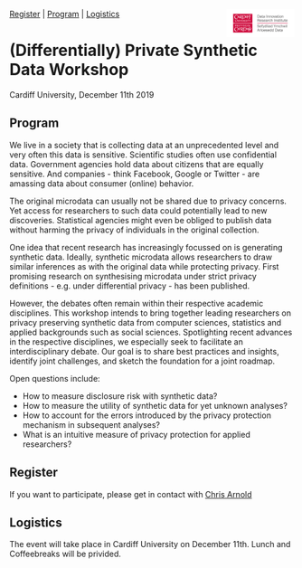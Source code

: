 <a href="#contact">Register</a> | <a href="#program">Program</a> | <a href="#logistics">Logistics</a>
<img src="DIRI_LOGO.jpg" alt="DIRI" height="50" align="right"> 
# (Differentially) Private Synthetic Data Workshop 
Cardiff University, December 11th 2019


## Program
We live in a society that is collecting data at an unprecedented level and very often this data is sensitive. Scientific studies often use confidential data. Government agencies hold data about citizens that are equally sensitive. And companies - think Facebook, Google or Twitter - are amassing data about consumer (online) behavior.

The original microdata can usually not be shared due to privacy concerns. Yet access for researchers to such data could potentially lead to new discoveries.  Statistical agencies might even be obliged to publish data without harming the privacy of individuals in the original collection.

One idea that recent research has increasingly focussed on is generating synthetic data. Ideally, synthetic microdata allows researchers to draw similar inferences as with the original data while protecting privacy. First promising research on synthesising microdata under strict privacy definitions - e.g. under differential privacy - has been published.

However, the debates often remain within their respective academic disciplines. This workshop intends to bring together leading researchers on privacy preserving synthetic data from computer sciences, statistics and applied backgrounds such as social sciences. Spotlighting recent advances in the respective disciplines, we especially seek to facilitate an interdisciplinary debate. Our goal is to share best practices and insights, identify joint challenges, and sketch the foundation for a joint roadmap.

Open questions include:
- How to measure disclosure risk with synthetic data?
- How to measure the utility of synthetic data for yet unknown analyses?
- How to account for the errors introduced by the privacy protection mechanism in subsequent analyses?
- What is an intuitive measure of privacy protection for applied researchers?

## Register
If you want to participate, please get in contact with [Chris Arnold](https://www.cardiff.ac.uk/people/view/994654-arnold-christian)

## Logistics
The event will take place in Cardiff University on December 11th. Lunch and Coffeebreaks will be privided.
